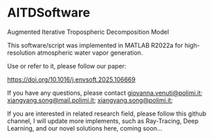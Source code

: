 # AITDSoftware
Augmented Iterative Tropospheric Decomposition Model

This software/script was implemented in MATLAB R2022a for high-resolution atmospheric water vapor generation. 

Use or refer to it, please follow our paper:

https://doi.org/10.1016/j.envsoft.2025.106669

If you have any questions, please contact giovanna.venuti@polimi.it; xiangyang.song@mail.polimi.it; xiangyang.song@polimi.it;

If you are interested in related research field, please follow this github channel, I will update more implements, such as Ray-Tracing, Deep Learning, and our novel solutions here, coming soon...
